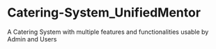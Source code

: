 # Catering-System_UnifiedMentor
A Catering System with multiple features and functionalities usable by Admin and Users

